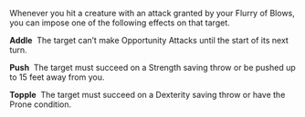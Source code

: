 Whenever you hit a creature with an attack granted by your Flurry of Blows, you can impose one of the following effects on that target.

**Addle** 
The target can’t make Opportunity Attacks until the start of its next turn.

**Push** 
The target must succeed on a Strength saving throw or be pushed up to 15 feet away from you.

**Topple** 
The target must succeed on a Dexterity saving throw or have the Prone condition.